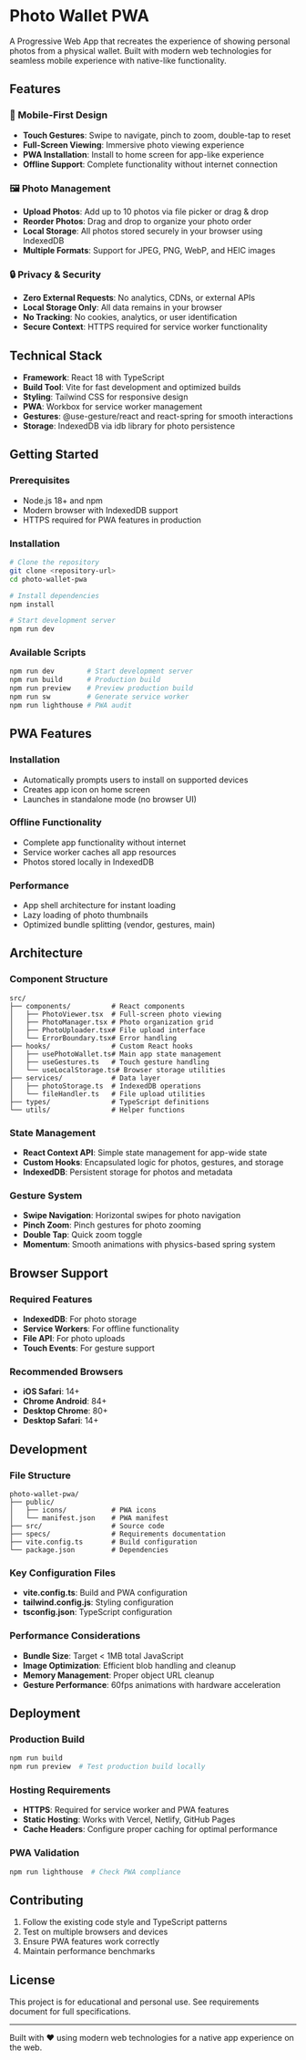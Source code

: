 # Photo Wallet PWA

A Progressive Web App that recreates the experience of showing personal photos from a physical wallet. Built with modern web technologies for seamless mobile experience with native-like functionality.

## Features

### 📱 Mobile-First Design
- **Touch Gestures**: Swipe to navigate, pinch to zoom, double-tap to reset
- **Full-Screen Viewing**: Immersive photo viewing experience
- **PWA Installation**: Install to home screen for app-like experience
- **Offline Support**: Complete functionality without internet connection

### 🖼️ Photo Management
- **Upload Photos**: Add up to 10 photos via file picker or drag & drop
- **Reorder Photos**: Drag and drop to organize your photo order
- **Local Storage**: All photos stored securely in your browser using IndexedDB
- **Multiple Formats**: Support for JPEG, PNG, WebP, and HEIC images

### 🔒 Privacy & Security
- **Zero External Requests**: No analytics, CDNs, or external APIs
- **Local Storage Only**: All data remains in your browser
- **No Tracking**: No cookies, analytics, or user identification
- **Secure Context**: HTTPS required for service worker functionality

## Technical Stack

- **Framework**: React 18 with TypeScript
- **Build Tool**: Vite for fast development and optimized builds
- **Styling**: Tailwind CSS for responsive design
- **PWA**: Workbox for service worker management
- **Gestures**: @use-gesture/react and react-spring for smooth interactions
- **Storage**: IndexedDB via idb library for photo persistence

## Getting Started

### Prerequisites

- Node.js 18+ and npm
- Modern browser with IndexedDB support
- HTTPS required for PWA features in production

### Installation

```bash
# Clone the repository
git clone <repository-url>
cd photo-wallet-pwa

# Install dependencies
npm install

# Start development server
npm run dev
```

### Available Scripts

```bash
npm run dev        # Start development server
npm run build      # Production build
npm run preview    # Preview production build
npm run sw         # Generate service worker
npm run lighthouse # PWA audit
```

## PWA Features

### Installation
- Automatically prompts users to install on supported devices
- Creates app icon on home screen
- Launches in standalone mode (no browser UI)

### Offline Functionality
- Complete app functionality without internet
- Service worker caches all app resources
- Photos stored locally in IndexedDB

### Performance
- App shell architecture for instant loading
- Lazy loading of photo thumbnails
- Optimized bundle splitting (vendor, gestures, main)

## Architecture

### Component Structure
```
src/
├── components/          # React components
│   ├── PhotoViewer.tsx  # Full-screen photo viewing
│   ├── PhotoManager.tsx # Photo organization grid
│   ├── PhotoUploader.tsx# File upload interface
│   └── ErrorBoundary.tsx# Error handling
├── hooks/               # Custom React hooks
│   ├── usePhotoWallet.ts# Main app state management
│   ├── useGestures.ts   # Touch gesture handling
│   └── useLocalStorage.ts# Browser storage utilities
├── services/            # Data layer
│   ├── photoStorage.ts  # IndexedDB operations
│   └── fileHandler.ts   # File upload utilities
├── types/               # TypeScript definitions
└── utils/               # Helper functions
```

### State Management
- **React Context API**: Simple state management for app-wide state
- **Custom Hooks**: Encapsulated logic for photos, gestures, and storage
- **IndexedDB**: Persistent storage for photos and metadata

### Gesture System
- **Swipe Navigation**: Horizontal swipes for photo navigation
- **Pinch Zoom**: Pinch gestures for photo zooming
- **Double Tap**: Quick zoom toggle
- **Momentum**: Smooth animations with physics-based spring system

## Browser Support

### Required Features
- **IndexedDB**: For photo storage
- **Service Workers**: For offline functionality
- **File API**: For photo uploads
- **Touch Events**: For gesture support

### Recommended Browsers
- **iOS Safari**: 14+
- **Chrome Android**: 84+
- **Desktop Chrome**: 80+
- **Desktop Safari**: 14+

## Development

### File Structure
```
photo-wallet-pwa/
├── public/
│   ├── icons/           # PWA icons
│   └── manifest.json    # PWA manifest
├── src/                 # Source code
├── specs/               # Requirements documentation
├── vite.config.ts       # Build configuration
└── package.json         # Dependencies
```

### Key Configuration Files
- **vite.config.ts**: Build and PWA configuration
- **tailwind.config.js**: Styling configuration
- **tsconfig.json**: TypeScript configuration

### Performance Considerations
- **Bundle Size**: Target < 1MB total JavaScript
- **Image Optimization**: Efficient blob handling and cleanup
- **Memory Management**: Proper object URL cleanup
- **Gesture Performance**: 60fps animations with hardware acceleration

## Deployment

### Production Build
```bash
npm run build
npm run preview  # Test production build locally
```

### Hosting Requirements
- **HTTPS**: Required for service worker and PWA features
- **Static Hosting**: Works with Vercel, Netlify, GitHub Pages
- **Cache Headers**: Configure proper caching for optimal performance

### PWA Validation
```bash
npm run lighthouse  # Check PWA compliance
```

## Contributing

1. Follow the existing code style and TypeScript patterns
2. Test on multiple browsers and devices
3. Ensure PWA features work correctly
4. Maintain performance benchmarks

## License

This project is for educational and personal use. See requirements document for full specifications.

---

Built with ❤️ using modern web technologies for a native app experience on the web.